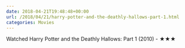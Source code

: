 ```yaml
---
date: 2018-04-21T19:48:48+00:00
url: /2018/04/21/harry-potter-and-the-deathly-hallows-part-1.html
categories: Movies
---
```

Watched Harry Potter and the Deathly Hallows: Part 1 (2010) - ★★★




